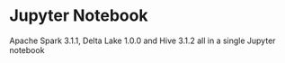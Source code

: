 # Jupyter Notebook

Apache Spark 3.1.1, Delta Lake 1.0.0 and Hive 3.1.2 all in a single Jupyter notebook

